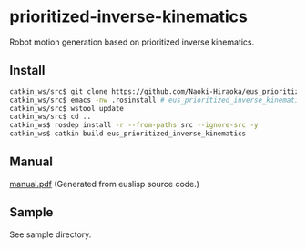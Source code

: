 # prioritized-inverse-kinematics

Robot motion generation based on prioritized inverse kinematics.

## Install
```bash
catkin_ws/src$ git clone https://github.com/Naoki-Hiraoka/eus_prioritized_inverse_kinematics.git
catkin_ws/src$ emacs -nw .rosinstall # eus_prioritized_inverse_kinematics/.rosinstallの内容を記入する
catkin_ws/src$ wstool update
catkin_ws/src$ cd ..
catkin_ws$ rosdep install -r --from-paths src --ignore-src -y
catkin_ws$ catkin build eus_prioritized_inverse_kinematics
```

## Manual

[manual.pdf](./manual/manual.pdf)
(Generated from euslisp source code.)

## Sample

See sample directory.
